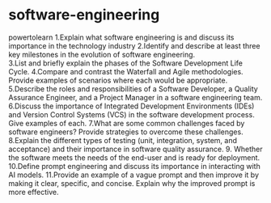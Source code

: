 # software-engineering
powertolearn
1.Explain what software engineering is and discuss its importance in the technology industry
2.Identify and describe at least three key milestones in the evolution of software engineering.  
3.List and briefly explain the phases of the Software Development Life Cycle.
4.Compare and contrast the Waterfall and Agile methodologies. Provide examples of scenarios where each would be appropriate.
5.Describe the roles and responsibilities of a Software Developer, a Quality Assurance Engineer, and a Project Manager in a software engineering team.
6.Discuss the importance of Integrated Development Environments (IDEs) and Version Control Systems (VCS) in the software development process. Give examples of each.
7.What are some common challenges faced by software engineers? Provide strategies to overcome these challenges.
8.Explain the different types of testing (unit, integration, system, and acceptance) and their importance in software quality assurance.
9. Whether the software meets the needs of the end-user and is ready for deployment.
10.Define prompt engineering and discuss its importance in interacting with AI models.
11.Provide an example of a vague prompt and then improve it by making it clear, specific, and concise. Explain why the improved prompt is more effective.

